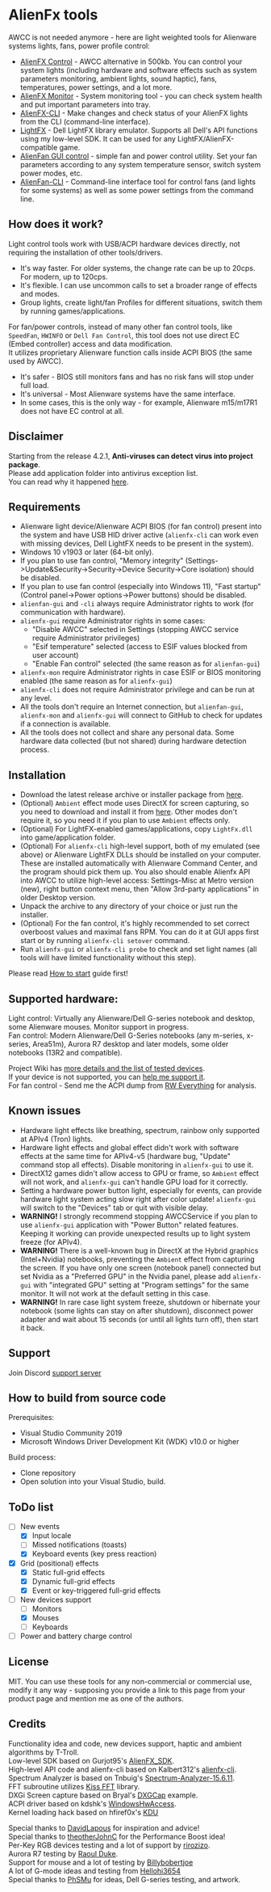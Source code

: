 # AlienFx tools

AWCC is not needed anymore - here are light weighted tools for Alienware systems lights, fans, power profile control:
- [AlienFX Control](/Doc/alienfx-gui.md) - AWCC alternative in 500kb. You can control your system lights (including hardware and software effects such as system parameters monitoring, ambient lights, sound haptic), fans, temperatures, power settings, and a lot more.
- [AlienFX Monitor](/Doc/alienfx-mon.md) - System monitoring tool - you can check system health and put important parameters into tray.
- [AlienFX-CLI](/Doc/alienfx-cli.md) - Make changes and check status of your AlienFX lights from the CLI (command-line interface).
- [LightFX](/Doc/LightFX.md) - Dell LightFX library emulator. Supports all Dell's API functions using my low-level SDK. It can be used for any LightFX/AlienFX-compatible game.
- [AlienFan GUI control](/Doc/alienfan-gui.md) - simple fan and power control utility. Set your fan parameters according to any system temperature sensor, switch system power modes, etc.
- [AlienFan-CLI](/Doc/alienfan-cli.md) - Command-line interface tool for control fans (and lights for some systems) as well as some power settings from the command line.

## How does it work?

Light control tools work with USB/ACPI hardware devices directly, not requiring the installation of other tools/drivers.

- It's way faster. For older systems, the change rate can be up to 20cps. For modern, up to 120cps.
- It's flexible. I can use uncommon calls to set a broader range of effects and modes.
- Group lights, create light/fan Profiles for different situations, switch them by running games/applications.

For fan/power controls, instead of many other fan control tools, like `SpeedFan`, `HWINFO` or `Dell Fan Control`, this tool does not use direct EC (Embed controller) access and data modification.  
It utilizes proprietary Alienware function calls inside ACPI BIOS (the same used by AWCC).
- It's safer - BIOS still monitors fans and has no risk fans will stop under full load.
- It's universal - Most Alienware systems have the same interface.
- In some cases, this is the only way - for example, Alienware m15/m17R1 does not have EC control at all.

## Disclaimer

Starting from the release 4.2.1, **Anti-viruses can detect virus into project package**.  
Please add application folder into antivirus exception list.  
You can read why it happened [here](https://github.com/T-Troll/alienfx-tools/wiki/Why-antivirus-complain-about-some-alienfx-tools-components%3F).

## Requirements
- Alienware light device/Alienware ACPI BIOS (for fan control) present into the system and have USB HID driver active (`alienfx-cli` can work even with missing devices, Dell LightFX needs to be present in the system).
- Windows 10 v1903 or later (64-bit only).
- If you plan to use fan control, "Memory integrity" (Settings->Update&Security->Security->Device Security->Core isolation) should be disabled.
- If you plan to use fan control (especially into Windows 11), "Fast startup" (Control panel->Power options->Power buttons) should be disabled.
- `alienfan-gui` and `-cli` always require Administrator rights to work (for communication with hardware).
- `alienfx-gui` require Administrator rights in some cases:
  - "Disable AWCC" selected in Settings (stopping AWCC service require Administrator privileges)
  - "Esif temperature" selected (access to ESIF values blocked from user account)
  - "Enable Fan control" selected (the same reason as for `alienfan-gui`)
- `alienfx-mon` require Administrator rights in case ESIF or BIOS monitoring enabled (the same reason as for `alienfx-gui`)
- `alienfx-cli` does not require Administrator privilege and can be run at any level.
- All the tools don't require an Internet connection, but `alienfan-gui`, `alienfx-mon` and `alienfx-gui` will connect to GitHub to check for updates if a connection is available.
- All the tools does not collect and share any personal data. Some hardware data collected (but not shared) during hardware detection process.

## Installation
- Download the latest release archive or installer package from [here](https://github.com/T-Troll/alienfx-tools/releases).  
- (Optional) `Ambient` effect mode uses DirectX for screen capturing, so you need to download and install it from [here](https://www.microsoft.com/en-us/download/details.aspx?id=35). Other modes don't require it, so you need it if you plan to use `Ambient` effects only.
- (Optional) For LightFX-enabled games/applications, copy `LightFx.dll` into game/application folder.
- (Optional) For `alienfx-cli` high-level support, both of my emulated (see above) or Alienware LightFX DLLs should be installed on your computer. These are installed automatically with Alienware Command Center, and the program should pick them up. You also should enable Alienfx API into AWCC to utilize high-level access: Settings-Misc at Metro version (new), right button context menu, then "Allow 3rd-party applications" in older Desktop version. 
- Unpack the archive to any directory of your choice or just run the installer.  
- (Optional) For the fan control, it's highly recommended to set correct overboost values and maximal fans RPM. You can do it at GUI apps first start or by running `alienfx-cli setover` command.
- Run `alienfx-gui` or `alienfx-cli probe` to check and set light names (all tools will have limited functionality without this step).  

Please read [How to start](https://github.com/T-Troll/alienfx-tools/wiki/How-to-start-(Beginner's-guide)-for-release-v6.x.x.x) guide first!

## Supported hardware:

Light control: Virtually any Alienware/Dell G-series notebook and desktop, some Alienware mouses. Monitor support in progress.  
Fan control: Modern Alienware/Dell G-Series notebooks (any m-series, x-series, Area51m), Aurora R7 desktop and later models, some older notebooks (13R2 and compatible).

Project Wiki has [more details and the list of tested devices](https://github.com/T-Troll/alienfx-tools/wiki/Supported-and-tested-devices-list).  
If your device is not supported, you can [help me support it](https://github.com/T-Troll/alienfx-tools/wiki/How-to-collect-data-for-the-new-light-device).  
For fan control - Send me the ACPI dump from [RW Everything](http://rweverything.com/) for analysis.

## Known issues
- Hardware light effects like breathing, spectrum, rainbow only supported at APIv4 (Tron) lights.
- Hardware light effects and global effect didn't work with software effects at the same time for APIv4-v5 (hardware bug, "Update" command stop all effects). Disable monitoring in `alienfx-gui` to use it.
- DirectX12 games didn't allow access to GPU or frame, so `Ambient` effect will not work, and `alienfx-gui` can't handle GPU load for it correctly.
- Setting a hardware power button light, especially for events, can provide hardware light system acting slow right after color update! `alienfx-gui` will switch to the "Devices" tab or quit with visible delay.
- **WARNING!** I strongly recommend stopping AWCCService if you plan to use `alienfx-gui` application with "Power Button" related features. Keeping it working can provide unexpected results up to light system freeze (for APIv4).
- **WARNING!** There is a well-known bug in DirectX at the Hybrid graphics (Intel+Nvidia) notebooks, preventing the `Ambient` effect from capturing the screen. If you have only one screen (notebook panel) connected but set Nvidia as a "Preferred GPU" in the Nvidia panel, please add `alienfx-gui` with "integrated GPU" setting at "Program settings" for the same monitor. It will not work at the default setting in this case.
- **WARNING!** In rare case light system freeze, shutdown or hibernate your notebook (some lights can stay on after shutdown), disconnect power adapter and wait about 15 seconds (or until all lights turn off), then start it back.

## Support

Join Discord [support server](https://discord.gg/XU6UJbN9J5)

## How to build from source code

Prerequisites:
- Visual Studio Community 2019
- Microsoft Windows Driver Development Kit (WDK) v10.0 or higher

Build process:
- Clone repository
- Open solution into your Visual Studio, build.

## ToDo list

- [ ] New events
  - [x] Input locale
  - [ ] Missed notifications (toasts)
  - [x] Keyboard events (key press reaction)
- [x] Grid (positional) effects
  - [x] Static full-grid effects
  - [x] Dynamic full-grid effects
  - [x] Event or key-triggered full-grid effects
- [ ] New devices support
  - [ ] Monitors
  - [x] Mouses
  - [ ] Keyboards
- [ ] Power and battery charge control

## License

MIT. You can use these tools for any non-commercial or commercial use, modify it any way - supposing you provide a link to this page from your product page and mention me as one of the authors.

## Credits

Functionality idea and code, new devices support, haptic and ambient algorithms by T-Troll.  
Low-level SDK based on Gurjot95's [AlienFX_SDK](https://github.com/Gurjot95/AlienFX-SDK).  
High-level API code and alienfx-cli based on Kalbert312's [alienfx-cli](https://github.com/kalbert312/alienfx-cli).  
Spectrum Analyzer is based on Tnbuig's [Spectrum-Analyzer-15.6.11](https://github.com/tnbuig/Spectrum-Analyzer-15.6.11).  
FFT subroutine utilizes [Kiss FFT](https://sourceforge.net/projects/kissfft/) library.  
DXGi Screen capture based on Bryal's [DXGCap](https://github.com/bryal/DXGCap) example.  
ACPI driver based on kdshk's [WindowsHwAccess](https://github.com/kdshk/WindowsHwAccess).  
Kernel loading hack based on hfiref0x's [KDU](https://github.com/hfiref0x/KDU)

Special thanks to [DavidLapous](https://github.com/DavidLapous) for inspiration and advice!  
Special thanks to [theotherJohnC](https://github.com/theotherJohnC) for the Performance Boost idea!  
Per-Key RGB devices testing and a lot of support by [rirozizo](https://github.com/rirozizo).  
Aurora R7 testing by [Raoul Duke](https://github.com/raould).  
Support for mouse and a lot of testing by [Billybobertjoe](https://github.com/Billybobertjoe)  
A lot of G-mode ideas and testing from [Hellohi3654](https://github.com/Hellohi3654)  
Special thanks to [PhSMu](https://github.com/PhSMu) for ideas, Dell G-series testing, and artwork.
